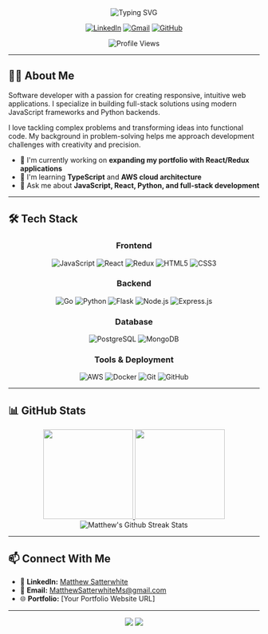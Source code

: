 <!-- Header with animated greeting -->
<div align="center">
  <img src="https://readme-typing-svg.herokuapp.com?font=Fira+Code&weight=600&size=28&duration=3000&pause=1000&color=38BDAE&center=true&vCenter=true&random=false&width=500&lines=Hello%2C+I'm+Matthew+Satterwhite;Software+Developer;Problem+Solver;Creative+Coder" alt="Typing SVG" />
  
  [![LinkedIn](https://img.shields.io/badge/LinkedIn-0077B5?style=for-the-badge&logo=linkedin&logoColor=white)](https://www.linkedin.com/in/matthew-satterwhite-008970211/)
  [![Gmail](https://img.shields.io/badge/Gmail-D14836?style=for-the-badge&logo=gmail&logoColor=white)](mailto:MatthewSatterwhiteMs@gmail.com)
  [![GitHub](https://img.shields.io/badge/GitHub-100000?style=for-the-badge&logo=github&logoColor=white)](https://github.com/MatthewSatt)
  
  ![Profile Views](https://komarev.com/ghpvc/?username=MatthewSatt&color=brightgreen&style=flat-square&label=Profile+Views)
</div>

---

## 👨‍💻 About Me

<div align="left">
  <p>Software developer with a passion for creating responsive, intuitive web applications. I specialize in building full-stack solutions using modern JavaScript frameworks and Python backends.</p>
  
  <p>I love tackling complex problems and transforming ideas into functional code. My background in problem-solving helps me approach development challenges with creativity and precision.</p>

  - 🔭 I'm currently working on **expanding my portfolio with React/Redux applications**
  - 🌱 I'm learning **TypeScript** and **AWS cloud architecture**
  - 💬 Ask me about **JavaScript, React, Python, and full-stack development**
</div>

---

## 🛠️ Tech Stack

<div align="center">

  ### Frontend
  ![JavaScript](https://img.shields.io/badge/JavaScript-F7DF1E?style=for-the-badge&logo=javascript&logoColor=black)
  ![React](https://img.shields.io/badge/React-20232A?style=for-the-badge&logo=react&logoColor=61DAFB)
  ![Redux](https://img.shields.io/badge/Redux-593D88?style=for-the-badge&logo=redux&logoColor=white)
  ![HTML5](https://img.shields.io/badge/HTML5-E34F26?style=for-the-badge&logo=html5&logoColor=white)
  ![CSS3](https://img.shields.io/badge/CSS3-1572B6?style=for-the-badge&logo=css3&logoColor=white)
  
  ### Backend
  ![Go](https://img.shields.io/badge/golang-000000?style=for-the-badge&logo=go&logoColor=white)
  ![Python](https://img.shields.io/badge/Python-3776AB?style=for-the-badge&logo=python&logoColor=white)
  ![Flask](https://img.shields.io/badge/Flask-000000?style=for-the-badge&logo=flask&logoColor=white)
  ![Node.js](https://img.shields.io/badge/Node.js-339933?style=for-the-badge&logo=nodedotjs&logoColor=white)
  ![Express.js](https://img.shields.io/badge/Express.js-000000?style=for-the-badge&logo=express&logoColor=white)
  
  ### Database
  ![PostgreSQL](https://img.shields.io/badge/PostgreSQL-316192?style=for-the-badge&logo=postgresql&logoColor=white)
  ![MongoDB](https://img.shields.io/badge/MongoDB-4EA94B?style=for-the-badge&logo=mongodb&logoColor=white)
  
  ### Tools & Deployment
  ![AWS](https://img.shields.io/badge/AWS-232F3E?style=for-the-badge&logo=amazon-aws&logoColor=white)
  ![Docker](https://img.shields.io/badge/Docker-2CA5E0?style=for-the-badge&logo=docker&logoColor=white)
  ![Git](https://img.shields.io/badge/Git-F05032?style=for-the-badge&logo=git&logoColor=white)
  ![GitHub](https://img.shields.io/badge/GitHub-100000?style=for-the-badge&logo=github&logoColor=white)
</div>

---

## 📊 GitHub Stats

<div align="center">
  <a href="https://github.com/MatthewSatt/Amazon_clone.git">
    <img height="180em" src="https://github-readme-stats.vercel.app/api?username=MatthewSatt&show_icons=true&theme=radical&include_all_commits=true&count_private=true"/>
    <img height="180em" src="https://github-readme-stats.vercel.app/api/top-langs/?username=MatthewSatt&layout=compact&langs_count=8&theme=radical"/>
  </a>
</div>

<div align="center">
  <img src="https://github-readme-streak-stats.herokuapp.com/?user=MatthewSatt&theme=radical" alt="Matthew's Github Streak Stats">
</div>

---

## 📫 Connect With Me

- 💼 **LinkedIn:** [Matthew Satterwhite](https://www.linkedin.com/in/matthew-satterwhite-008970211/)
- 📧 **Email:** [MatthewSatterwhiteMs@gmail.com](mailto:MatthewSatterwhiteMs@gmail.com)
- 🌐 **Portfolio:** [Your Portfolio Website URL]

---

<div align="center">
  <img src="https://forthebadge.com/images/badges/built-with-love.svg" />
  <img src="https://forthebadge.com/images/badges/powered-by-coffee.svg" />
</div>
